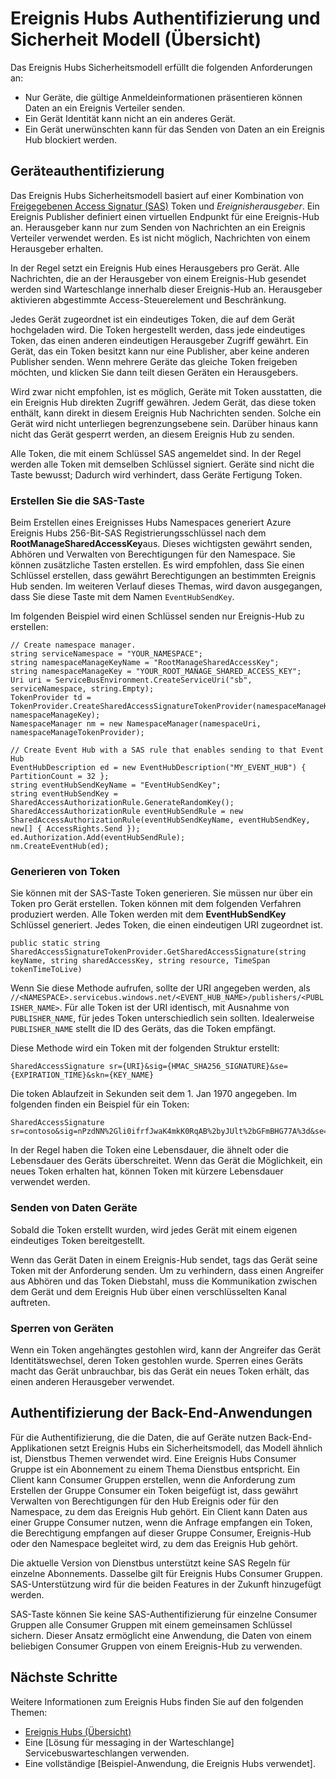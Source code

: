 <properties 
    pageTitle="Übersicht über das Ereignis Hubs Authentifizierung und Sicherheit Modell | Microsoft Azure"
    description="Ereignis Hubs Authentifizierung und Sicherheit Übersicht über das Objektmodell."
    services="event-hubs"
    documentationCenter="na"
    authors="sethmanheim"
    manager="timlt"
    editor="" />
<tags 
    ms.service="event-hubs"
    ms.devlang="na"
    ms.topic="article"
    ms.tgt_pltfrm="na"
    ms.workload="na"
    ms.date="08/16/2016"
    ms.author="sethm;clemensv" />

# <a name="event-hubs-authentication-and-security-model-overview"></a>Ereignis Hubs Authentifizierung und Sicherheit Modell (Übersicht)

Das Ereignis Hubs Sicherheitsmodell erfüllt die folgenden Anforderungen an:

- Nur Geräte, die gültige Anmeldeinformationen präsentieren können Daten an ein Ereignis Verteiler senden.
- Ein Gerät Identität kann nicht an ein anderes Gerät.
- Ein Gerät unerwünschten kann für das Senden von Daten an ein Ereignis Hub blockiert werden.

## <a name="device-authentication"></a>Geräteauthentifizierung

Das Ereignis Hubs Sicherheitsmodell basiert auf einer Kombination von [Freigegebenen Access Signatur (SAS)](../service-bus-messaging/service-bus-shared-access-signature-authentication.md) Token und *Ereignisherausgeber*. Ein Ereignis Publisher definiert einen virtuellen Endpunkt für eine Ereignis-Hub an. Herausgeber kann nur zum Senden von Nachrichten an ein Ereignis Verteiler verwendet werden. Es ist nicht möglich, Nachrichten von einem Herausgeber erhalten.

In der Regel setzt ein Ereignis Hub eines Herausgebers pro Gerät. Alle Nachrichten, die an der Herausgeber von einem Ereignis-Hub gesendet werden sind Warteschlange innerhalb dieser Ereignis-Hub an. Herausgeber aktivieren abgestimmte Access-Steuerelement und Beschränkung.

Jedes Gerät zugeordnet ist ein eindeutiges Token, die auf dem Gerät hochgeladen wird. Die Token hergestellt werden, dass jede eindeutiges Token, das einen anderen eindeutigen Herausgeber Zugriff gewährt. Ein Gerät, das ein Token besitzt kann nur eine Publisher, aber keine anderen Publisher senden. Wenn mehrere Geräte das gleiche Token freigeben möchten, und klicken Sie dann teilt diesen Geräten ein Herausgebers.

Wird zwar nicht empfohlen, ist es möglich, Geräte mit Token ausstatten, die ein Ereignis Hub direkten Zugriff gewähren. Jedem Gerät, das diese token enthält, kann direkt in diesem Ereignis Hub Nachrichten senden. Solche ein Gerät wird nicht unterliegen begrenzungsebene sein. Darüber hinaus kann nicht das Gerät gesperrt werden, an diesem Ereignis Hub zu senden.

Alle Token, die mit einem Schlüssel SAS angemeldet sind. In der Regel werden alle Token mit demselben Schlüssel signiert. Geräte sind nicht die Taste bewusst; Dadurch wird verhindert, dass Geräte Fertigung Token.

### <a name="create-the-sas-key"></a>Erstellen Sie die SAS-Taste

Beim Erstellen eines Ereignisses Hubs Namespaces generiert Azure Ereignis Hubs 256-Bit-SAS Registrierungsschlüssel nach dem **RootManageSharedAccessKey**aus. Dieses wichtigsten gewährt senden, Abhören und Verwalten von Berechtigungen für den Namespace. Sie können zusätzliche Tasten erstellen. Es wird empfohlen, dass Sie einen Schlüssel erstellen, dass gewährt Berechtigungen an bestimmten Ereignis Hub senden. Im weiteren Verlauf dieses Themas, wird davon ausgegangen, dass Sie diese Taste mit dem Namen `EventHubSendKey`.

Im folgenden Beispiel wird einen Schlüssel senden nur Ereignis-Hub zu erstellen:

```
// Create namespace manager.
string serviceNamespace = "YOUR_NAMESPACE";
string namespaceManageKeyName = "RootManageSharedAccessKey";
string namespaceManageKey = "YOUR_ROOT_MANAGE_SHARED_ACCESS_KEY";
Uri uri = ServiceBusEnvironment.CreateServiceUri("sb", serviceNamespace, string.Empty);
TokenProvider td = TokenProvider.CreateSharedAccessSignatureTokenProvider(namespaceManageKeyName, namespaceManageKey);
NamespaceManager nm = new NamespaceManager(namespaceUri, namespaceManageTokenProvider);

// Create Event Hub with a SAS rule that enables sending to that Event Hub
EventHubDescription ed = new EventHubDescription("MY_EVENT_HUB") { PartitionCount = 32 };
string eventHubSendKeyName = "EventHubSendKey";
string eventHubSendKey = SharedAccessAuthorizationRule.GenerateRandomKey();
SharedAccessAuthorizationRule eventHubSendRule = new SharedAccessAuthorizationRule(eventHubSendKeyName, eventHubSendKey, new[] { AccessRights.Send });
ed.Authorization.Add(eventHubSendRule); 
nm.CreateEventHub(ed);
```

### <a name="generate-tokens"></a>Generieren von Token

Sie können mit der SAS-Taste Token generieren. Sie müssen nur über ein Token pro Gerät erstellen. Token können mit dem folgenden Verfahren produziert werden. Alle Token werden mit dem **EventHubSendKey** Schlüssel generiert. Jedes Token, die einen eindeutigen URI zugeordnet ist.

```
public static string SharedAccessSignatureTokenProvider.GetSharedAccessSignature(string keyName, string sharedAccessKey, string resource, TimeSpan tokenTimeToLive)
```

Wenn Sie diese Methode aufrufen, sollte der URI angegeben werden, als `//<NAMESPACE>.servicebus.windows.net/<EVENT_HUB_NAME>/publishers/<PUBLISHER_NAME>`. Für alle Token ist der URI identisch, mit Ausnahme von `PUBLISHER_NAME`, für jedes Token unterschiedlich sein sollten. Idealerweise `PUBLISHER_NAME` stellt die ID des Geräts, das die Token empfängt.

Diese Methode wird ein Token mit der folgenden Struktur erstellt:

```
SharedAccessSignature sr={URI}&sig={HMAC_SHA256_SIGNATURE}&se={EXPIRATION_TIME}&skn={KEY_NAME}
```

Die token Ablaufzeit in Sekunden seit dem 1. Jan 1970 angegeben. Im folgenden finden ein Beispiel für ein Token:

```
SharedAccessSignature sr=contoso&sig=nPzdNN%2Gli0ifrfJwaK4mkK0RqAB%2byJUlt%2bGFmBHG77A%3d&se=1403130337&skn=RootManageSharedAccessKey
```

In der Regel haben die Token eine Lebensdauer, die ähnelt oder die Lebensdauer des Geräts überschreitet. Wenn das Gerät die Möglichkeit, ein neues Token erhalten hat, können Token mit kürzere Lebensdauer verwendet werden.

### <a name="devices-sending-data"></a>Senden von Daten Geräte

Sobald die Token erstellt wurden, wird jedes Gerät mit einem eigenen eindeutiges Token bereitgestellt.

Wenn das Gerät Daten in einem Ereignis-Hub sendet, tags das Gerät seine Token mit der Anforderung senden. Um zu verhindern, dass einen Angreifer aus Abhören und das Token Diebstahl, muss die Kommunikation zwischen dem Gerät und dem Ereignis Hub über einen verschlüsselten Kanal auftreten.

### <a name="blacklisting-devices"></a>Sperren von Geräten

Wenn ein Token angehängtes gestohlen wird, kann der Angreifer das Gerät Identitätswechsel, deren Token gestohlen wurde. Sperren eines Geräts macht das Gerät unbrauchbar, bis das Gerät ein neues Token erhält, das einen anderen Herausgeber verwendet.

## <a name="authentication-of-back-end-applications"></a>Authentifizierung der Back-End-Anwendungen

Für die Authentifizierung, die die Daten, die auf Geräte nutzen Back-End-Applikationen setzt Ereignis Hubs ein Sicherheitsmodell, das Modell ähnlich ist, Dienstbus Themen verwendet wird. Eine Ereignis Hubs Consumer Gruppe ist ein Abonnement zu einem Thema Dienstbus entspricht. Ein Client kann Consumer Gruppen erstellen, wenn die Anforderung zum Erstellen der Gruppe Consumer ein Token beigefügt ist, dass gewährt Verwalten von Berechtigungen für den Hub Ereignis oder für den Namespace, zu dem das Ereignis Hub gehört. Ein Client kann Daten aus einer Gruppe Consumer nutzen, wenn die Anfrage empfangen ein Token, die Berechtigung empfangen auf dieser Gruppe Consumer, Ereignis-Hub oder den Namespace begleitet wird, zu dem das Ereignis Hub gehört.

Die aktuelle Version von Dienstbus unterstützt keine SAS Regeln für einzelne Abonnements. Dasselbe gilt für Ereignis Hubs Consumer Gruppen. SAS-Unterstützung wird für die beiden Features in der Zukunft hinzugefügt werden.

SAS-Taste können Sie keine SAS-Authentifizierung für einzelne Consumer Gruppen alle Consumer Gruppen mit einem gemeinsamen Schlüssel sichern. Dieser Ansatz ermöglicht eine Anwendung, die Daten von einem beliebigen Consumer Gruppen von einem Ereignis-Hub zu verwenden.

## <a name="next-steps"></a>Nächste Schritte

Weitere Informationen zum Ereignis Hubs finden Sie auf den folgenden Themen:

- [Ereignis Hubs (Übersicht)]
- Eine [Lösung für messaging in der Warteschlange] Servicebuswarteschlangen verwenden.
- Eine vollständige [Beispiel-Anwendung, die Ereignis Hubs verwendet].

[Ereignis Hubs (Übersicht)]: event-hubs-overview.md
[Beispiel-Anwendung, Ereignis Hubs verwendet]: https://code.msdn.microsoft.com/Service-Bus-Event-Hub-286fd097
[in der Warteschlange Lösung für messaging]: ../service-bus-messaging/service-bus-dotnet-multi-tier-app-using-service-bus-queues.md
 
